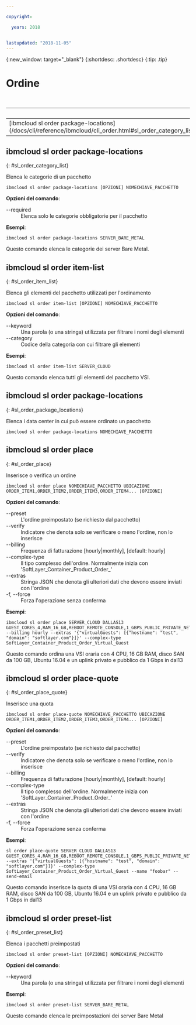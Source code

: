 ```yaml
---

copyright:

  years: 2018


lastupdated: "2018-11-05"
---
```


{:new_window: target="_blank"}
{:shortdesc: .shortdesc}
{:tip: .tip}

# Ordine

<table summary="Comandi generali dell'infrastruttura {{site.data.keyword.BluSoftlayer_notm}} riportati in ordine alfabetico con dei link a ulteriori informazioni sul comando">
 <caption>Tabella 1. Ordini dell'infrastruttura {{site.data.keyword.BluSoftlayer_notm}} </caption>
 <thead>
 <th colspan="6">Ordini dell'infrastruttura {{site.data.keyword.BluSoftlayer_notm}} </th>
 </thead>
 <tbody>
 <tr>
  <td>[ibmcloud sl order package-locations](/docs/cli/reference/ibmcloud/cli_order.html#sl_order_category_list)</td>
  <td>[ibmcloud sl order item-list](/docs/cli/reference/ibmcloud/cli_order.html#sl_order_item_list)</td>
  <td>[ibmcloud sl order package-locations](/docs/cli/reference/ibmcloud/cli_order.html#sl_order_package_locations)</td>
  <td>[ibmcloud sl order place](/docs/cli/reference/ibmcloud/cli_order.html#sl_order_place)</td>
  <td>[ibmcloud sl order place-quote](/docs/cli/reference/ibmcloud/cli_order.html#sl_order_place_quote)</td>
  <td>[ibmcloud sl order preset-list](/docs/cli/reference/ibmcloud/cli_order.html#sl_order_preset_list)</td>
 </tr>
 </tbody>
</table>

## ibmcloud sl order package-locations
{: #sl_order_category_list}

Elenca le categorie di un pacchetto
```
ibmcloud sl order package-locations [OPZIONI] NOMECHIAVE_PACCHETTO
```

<strong>Opzioni del comando</strong>:
<dl>
<dt>--required</dt>
<dd>Elenca solo le categorie obbligatorie per il pacchetto</dd>
</dl>

**Esempi**:
```
ibmcloud sl order package-locations SERVER_BARE_METAL
```
Questo comando elenca le categorie dei server Bare Metal.

## ibmcloud sl order item-list
{: #sl_order_item_list}

Elenca gli elementi del pacchetto utilizzati per l'ordinamento
```
ibmcloud sl order item-list [OPZIONI] NOMECHIAVE_PACCHETTO
```

<strong>Opzioni del comando</strong>:
<dl>
<dt>--keyword</dt>
<dd>Una parola (o una stringa) utilizzata per filtrare i nomi degli elementi</dd>
<dt>--category</dt>
<dd>Codice della categoria con cui filtrare gli elementi</dd>
</dl>

**Esempi**:
```
ibmcloud sl order item-list SERVER_CLOUD
```
Questo comando elenca tutti gli elementi del pacchetto VSI.

## ibmcloud sl order package-locations
{: #sl_order_package_locations}

Elenca i data center in cui può essere ordinato un pacchetto
```
ibmcloud sl order package-locations NOMECHIAVE_PACCHETTO
```

## ibmcloud sl order place
{: #sl_order_place}

Inserisce o verifica un ordine
```
ibmcloud sl order place NOMECHIAVE_PACCHETTO UBICAZIONE ORDER_ITEM1,ORDER_ITEM2,ORDER_ITEM3,ORDER_ITEM4... [OPZIONI]
```

<strong>Opzioni del comando</strong>:
<dl>
<dt>--preset</dt>
<dd>L'ordine preimpostato (se richiesto dal pacchetto)</dd>
<dt>--verify</dt>
<dd>Indicatore che denota solo se verificare o meno l'ordine, non lo inserisce</dd>
<dt>--billing</dt>
<dd>Frequenza di fatturazione [hourly|monthly], [default: hourly]</dd>
<dt>--complex-type</dt>
<dd>Il tipo complesso dell'ordine. Normalmente inizia con 'SoftLayer_Container_Product_Order_'</dd>
<dt>--extras</dt>
<dd>Stringa JSON che denota gli ulteriori dati che devono essere inviati con l'ordine</dd>
<dt>-f, --force</dt>
<dd>Forza l'operazione senza conferma</dd>
</dl>

**Esempi**:
```
ibmcloud sl order place SERVER_CLOUD DALLAS13 GUEST_CORES_4,RAM_16_GB,REBOOT_REMOTE_CONSOLE,1_GBPS_PUBLIC_PRIVATE_NETWORK_UPLINKS,BANDWIDTH_0_GB_2,1_IP_ADDRESS,GUEST_DISK_100_GB_SAN,OS_UBUNTU_16_04_LTS_XENIAL_XERUS_MINIMAL_64_BIT_FOR_VSI,MONITORING_HOST_PING,NOTIFICATION_EMAIL_AND_TICKET,AUTOMATED_NOTIFICATION,UNLIMITED_SSL_VPN_USERS_1_PPTP_VPN_USER_PER_ACCOUNT,NESSUS_VULNERABILITY_ASSESSMENT_REPORTING --billing hourly --extras '{"virtualGuests": [{"hostname": "test", "domain": "softlayer.com"}]}' --complex-type SoftLayer_Container_Product_Order_Virtual_Guest
```
Questo comando ordina una VSI oraria con 4 CPU, 16 GB RAM, disco SAN da 100 GB, Ubuntu 16.04 e un uplink privato e pubblico da 1 Gbps in dal13

## ibmcloud sl order place-quote
{: #sl_order_place_quote}

Inserisce una quota
```
ibmcloud sl order place-quote NOMECHIAVE_PACCHETTO UBICAZIONE ORDER_ITEM1,ORDER_ITEM2,ORDER_ITEM3,ORDER_ITEM4... [OPZIONI]
```

<strong>Opzioni del comando</strong>:
<dl>
<dt>--preset</dt>
<dd>L'ordine preimpostato (se richiesto dal pacchetto)</dd>
<dt>--verify</dt>
<dd>Indicatore che denota solo se verificare o meno l'ordine, non lo inserisce</dd>
<dt>--billing</dt>
<dd>Frequenza di fatturazione [hourly|monthly], [default: hourly]</dd>
<dt>--complex-type</dt>
<dd>Il tipo complesso dell'ordine. Normalmente inizia con 'SoftLayer_Container_Product_Order_'</dd>
<dt>--extras</dt>
<dd>Stringa JSON che denota gli ulteriori dati che devono essere inviati con l'ordine</dd>
<dt>-f, --force</dt>
<dd>Forza l'operazione senza conferma</dd>
</dl>

**Esempi**:
```
sl order place-quote SERVER_CLOUD DALLAS13 GUEST_CORES_4,RAM_16_GB,REBOOT_REMOTE_CONSOLE,1_GBPS_PUBLIC_PRIVATE_NETWORK_UPLINKS,BANDWIDTH_0_GB_2,1_IP_ADDRESS,GUEST_DISK_100_GB_SAN,OS_UBUNTU_16_04_LTS_XENIAL_XERUS_MINIMAL_64_BIT_FOR_VSI,MONITORING_HOST_PING,NOTIFICATION_EMAIL_AND_TICKET,AUTOMATED_NOTIFICATION,UNLIMITED_SSL_VPN_USERS_1_PPTP_VPN_USER_PER_ACCOUNT,NESSUS_VULNERABILITY_ASSESSMENT_REPORTING --extras '{"virtualGuests": [{"hostname": "test", "domain": "softlayer.com"}]}' --complex-type SoftLayer_Container_Product_Order_Virtual_Guest --name "foobar" --send-email
```
Questo comando inserisce la quota di una VSI oraria con 4 CPU, 16 GB RAM, disco SAN da 100 GB, Ubuntu 16.04 e un uplink privato e pubblico da 1 Gbps in dal13

## ibmcloud sl order preset-list
{: #sl_order_preset_list}

Elenca i pacchetti preimpostati
```
ibmcloud sl order preset-list [OPZIONI] NOMECHIAVE_PACCHETTO
```

<strong>Opzioni del comando</strong>:
<dl>
<dt>--keyword</dt>
<dd>Una parola (o una stringa) utilizzata per filtrare i nomi degli elementi</dd>
</dl>

**Esempi**:
```
ibmcloud sl order preset-list SERVER_BARE_METAL
```
Questo comando elenca le preimpostazioni dei server Bare Metal
